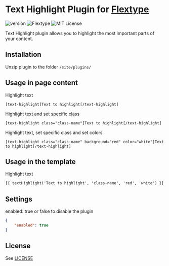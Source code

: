 # Text Highlight Plugin for [Flextype](http://flextype.org/)
![version](https://img.shields.io/badge/version-1.2.0-brightgreen.svg?style=flat-square)
![Flextype](https://img.shields.io/badge/Flextype-0.9.3-green.svg?style=flat-square)
![MIT License](https://img.shields.io/badge/license-MIT-blue.svg?style=flat-square)

Text Highlight plugin allows you to highlight the most important parts of your content.

## Installation
Unzip plugin to the folder `/site/plugins/`

## Usage in page content

Highlight text
```
[text-highlight]Text to highlight[/text-highlight]
```

Highlight text and set specific class
```
[text-highlight class="class-name"]Text to highlight[/text-highlight]
```

Highlight text, set specific class and set colors
```
[text-highlight class="class-name" background="red" color="white"]Text to highlight[/text-highlight]
```

## Usage in the template

Highlight text
```html
{{ textHighlight('Text to highlight', 'class-name', 'red', 'white') }}
```

## Settings

enabled: true or false to disable the plugin

```json
{
    "enabled": true
}
```

## License
See [LICENSE](https://github.com/flextype-plugins/text-highlight/blob/master/LICENSE)
